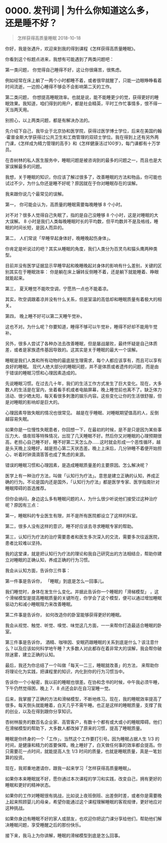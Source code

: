 # 0000. 发刊词 | 为什么你知道这么多，还是睡不好？
> 怎样获得高质量睡眠
2018-10-18

你好，我是张遇升，欢迎来到我的得到课程《怎样获得高质量睡眠》。

你看到这个标题点进来，我想有可能遇到了两类问题吧：

第一类问题， 你觉得自己睡得不好，这让你很痛苦，很焦虑。

例如经常在床上躺了一两个小时都睡不着，或者很早就醒了，只能一边眼睁睁看着时间流逝，一边担心睡得不够会不会影响第二天的工作。

第二类问题， 你想提高睡眠效率。也就是说，能不能睡更少的觉，获得更好的睡眠效果。我知道，咱们得到的用户，都是社会精英，平时工作忙事情多，恨不得一天当两天用。

别担心，以上两类问题，都是有解决办法的。

先介绍下自己，我毕业于北京协和医学院，获得过医学博士学位，后来在美国约翰·霍普金斯大学获得过公共卫生和工商管理的双硕士学位。我在得到上还有另外两门课，《怎样成为精力管理的高手》和《怎样健康活过100岁》，每门课都有十万学员。

在杏树林的私人医生服务中，睡眠问题是被咨询到的最多的问题之一，而且也是大家误解最多的问题。

我想，关于睡眠的知识，你应该了解过很多了，改善睡眠的方法和物品，你可能也试过不少，为什么你还是睡不好呢？原因就在于你对睡眠存在的误解。

我来跟你说几个最常见的误解。

第一， 你可能会认为，高质量的睡眠需要每晚睡够 8 个小时。

对不对？很多人觉得自己失眠了，指的是自己没睡够 8 个小时，这是对睡眠的大大误解。 8 小时是我们人类每晚睡眠时长的平均数，但平均数并不是及格线，睡眠的时间长短，是因人而异的。

第二， 人们常说「早睡早起身体好，晚睡晚起伤身体」。

你肯定是听说过的吧？其实从睡眠的角度，我们人类分为百灵鸟和猫头鹰两种类型。

目前并没有医学证据显示早睡早起和晚睡晚起对身体的影响有什么差别，关键的区别其实在于睡眠效率： 你是躺在床上辗转反侧睡不着，还是躺下就能睡着、睁眼就能起来。

第三， 夏天睡觉不能吹空调，宁愿热一点也不能着凉。

其实，吹空调跟着凉并没有什么关系，但是室温的高低却和睡眠质量有着极大的相关。

第四， 晚上睡不好可以第二天睡午觉补。

这也不对。为什么呢？你要知道，睡得不够可以午觉补，睡得不好却不能用午觉补。

另外，很多人尝试了各种办法去改善睡眠，但是屡战屡败，最终怀疑是自己体质差，或者是家族遗传基因导致的。这其实是关于睡眠的最大一个误解。

睡眠是我们人类和所有动物的最底层生理需求，每个人都应该享有，而且可以享有良好的睡眠。 现代人绝大部分的睡眠问题，并不是体质或者遗传的问题，而是由于错误的睡眠习惯和心理因素造成的。

先说睡眠习惯。在过去几十年，我们的生活工作方式发生了巨大变化。现在，大多数人的生活是在室内，坐着看手机或者电脑屏幕，晚上睡觉前也离不了。缺乏体力活动、很少晒太阳，每天看很多刺激的娱乐内容。这些变化让你的生活很舒服，但是对睡眠的影响却是巨大的。

心理因素导致失眠的情况也很常见。 越是在乎睡眠、对睡眠期望值高的人，反倒越容易失眠。

如果你是一位慢性失眠患者，你回想一下，在最初的时候，是不是只是因为某些事压力大、值夜班等特殊情况，出现了几天睡眠不好。然后你又对睡眠的心理预期很高，老担心自己睡不好，睡不好第二天怎么办……这时就会形成一个恶性循环，越是头天晚上没睡好，越是担心第二天状态差。晚上上床后，几分钟睡不着便开始担心，听着时钟滴滴答答也成了焦虑的来源。

错误的睡眠习惯和心理因素，是造成睡眠质量差的主要原因。怎么解决呢？

医学上有一种治疗方法，叫做「认知行为疗法」。意思是建立正确的认知，养成正确的行为。不论是国内还是国外，「认知行为疗法」都是医学专家、医学指南针对睡眠障碍的首选推荐。

但你会纳闷，身边这么多有睡眠问题的人，为什么很少听说他们接受过这种治疗呢？原因有三点：

第一，睡眠科的专业医生有限，并不是所有医院都设立了这样的科室。

第二，很多人没有这样的意识，睡不好应该去寻求睡眠专家的帮助。

第三，认知行为疗法的治疗需要患者和医生多次深入的交流，需要多次往返医院，患者比较难以坚持。

我的这堂课，就是把认知行为疗法的理论和我自己研究出的方法相结合，帮助你建立对睡眠的正确认知，养成正确的行为习惯。

我会从认知方面，告诉你三件事：

第一件事是告诉你， 「睡眠」到底是怎么一回事儿。

我们睡觉时，身体在发生什么变化。并据此告诉你一个睡眠的「滑梯模型」 ，这个滑梯模型是提高睡眠质量的关键所在，你学会了这个模型，便可以通过增加睡眠驱动力和减小睡眠阻力来改善睡眠。

第二件事是告诉你， 如何改造你的卧室能够获得更好的睡眠。

我会从视觉、触觉、听觉、嗅觉、味觉这几方面，一一来帮你打造最适合睡眠的卧室。

第三件事是告诉你， 酒精、咖啡因、安眠药跟睡眠的关系到底是什么？该注意什么？以及应该如何科学地午睡？大多数人对此都存在着非常大的误解，我会帮你破除迷雾，建立正确的认知。

最后，我还为你总结了一个叫做「每天一二三，睡眠就改善」的方法， 来帮助你将理论化为实践，把课程里的知识，内化到你的行为习惯当中。

告诉你一个小秘密，我以前的睡眠也很差。在协和念书的时候，中午我必须午睡，下午仍然觉得困，晚上 7、8 点还会趴在自习室睡一觉。

后来，我掌握了正确的方法和滑梯模型，不断地练习。现在，我的睡眠效率提高了很多。每天倒头就能睡着，白天几乎不需午睡。也正是这样的睡眠质量，支撑了我的创业，以及在得到跟你分享知识。

杏树林服务的数百名企业家、高管客户，有数十个都有或大或小的睡眠障碍。他们在滑梯模型的帮助下，大多数人都改掉了原来的习惯，提高了睡眠质量。

睡眠是你终身的一个「工作」，当然这个工作要打引号。因为睡眠占据人生 1/3 的时间，是健康和精力的首要保障。晚上睡好了，白天做任何事的效率都会提高。你只需要花一点时间，就能提高人生 1/3 时间的质量，也就是睡眠质量，真是一笔划算的投资。

现在，我郑重地邀请你，跟我一起来学习「怎样获得高质量睡眠」。

如果你本来睡眠就不好，愿你通过本次课程的学习和实践，改变自己，拥有更好的睡眠和更好的精神状态。

如果你的工作对睡眠很有挑战，比如说上夜班倒班、出差倒时差，或者你是需要晚上起来照顾婴儿的母亲，希望你能通过这个课程理解睡眠的客观规律，更好地应对这种挑战。

如果你身边有睡眠不好的家人或朋友，也欢迎你把这门课分享给他们，帮助他们解决睡眠问题，享受睡醒之后的那份快乐。

接下来，我马上为你讲解，睡眠的滑梯模型到底是怎么回事。